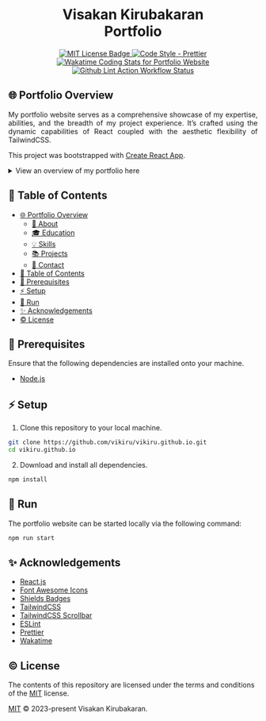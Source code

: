 <h1 align="center">Visakan Kirubakaran <br> Portfolio</h1>

<p align="center">
	<a href="https://github.com/vikiru/vikiru.github.io/blob/main/LICENSE">
		<img src="https://img.shields.io/badge/license-MIT-aqua" alt="MIT License Badge"/>
	</a>
	<a href="https://github.com/prettier/prettier">
		<img src="https://img.shields.io/badge/code_style-prettier-ff69b4.svg?style=flat-square" alt="Code Style - Prettier"/>
	</a>
	<a href="https://wakatime.com/@vikiru/projects/fqvyqubpbg">
		<img src="https://wakatime.com/badge/user/5e62f99d-3a1e-4fd2-8f37-77919d626a67/project/018bcb76-aa73-40c9-acb6-f83f325c3cd4.svg"
		alt="Wakatime Coding Stats for Portfolio Website"></img>
	</a>
	<br>
	<a href="https://github.com/vikiru/vikiru.github.io/actions/workflows/lint.yml">
	<img src="https://github.com/vikiru/vikiru.github.io/actions/workflows/lint.yml/badge.svg" alt="Github Lint Action Workflow Status"></img>
	</a>
</p>

## 🌐 Portfolio Overview

<p align="justify">My portfolio website serves as a comprehensive showcase of my expertise, abilities, and the breadth of my project experience. It’s crafted using the dynamic capabilities of React coupled with the aesthetic flexibility of TailwindCSS.</p>

This project was bootstrapped with [Create React App](https://github.com/facebook/create-react-app).

<details closed>

<summary>View an overview of my portfolio here</summary>

### 📄 About

**Name**: Visakan Kirubakaran

**Title**: Software Developer

### 🎓 Education

**Bachelor of Engineering - BEng., Software Engineering** - Carleton University (Sept 2018 - Apr 2023)

**IBM Full Stack Software Developer Certificate** - [Coursera](https://coursera.org/share/2c288e462af814df334a75f4e59cbfe6) (Oct 2023 - Nov 2023)

**IBM DevOps and Software Engineering Certificate** [Coursera](https://coursera.org/share/ff5dc718cd4f17208f60c5004f079928) (Nov 2023 - Dec 2023)

### 💡 Skills

**Languages**: Java, Python, HTML, CSS, JavaScript

**Runtime**: Node.js

**Frameworks**: Spring, JUnit5, Mocha, Chai, Django, Flask, React, TailwindCSS

**Libraries**: NumPy, SciPy, SimPy, Pandas, Chai

**Database**: MySQL, SQLite, MongoDB, Sequelize

**DevOps**: CircleCI, GitHub Actions, Snyk

**Tools**: Maven, npm, pip, git, GitHub, GitHub Desktop, Postman, ESLint, Prettier

**Editor/IDE**: VSCode, IntelliJ, Eclipse

**Hosting**: GitHub Pages, Heroku, Render

**OS**: Windows, Ubuntu

### 📚 Projects

|                   Project Name                    |                                Technologies Used                                 |                            Link                            |
| :-----------------------------------------------: | :------------------------------------------------------------------------------: | :--------------------------------------------------------: |
| Portfolio Website | `React`, `TailwindCSS` | [GitHub Repo](https://github.com/vikiru/vikiru.github.io) |
|         Urvo \| Multi-purpose Discord Bot         |                `Node.js`, `SQLite`, `Sequelize`, `Mocha`, `Chai`                 |       [GitHub Repo](https://github.com/vikiru/Urvo)        |
|         CodeSmell \| Static Analysis Tool         | `Java`,`Maven`, `JUnit`, `Python`, `JavaFX WebView`, `HTML`, `CSS`, `JavaScript` |     [GitHub Repo](https://github.com/vikiru/CodeSmell)     |
| discrete-sim \| Manufacturing Facility Simulation |                       `Python`, `NumPy`, `SciPy`, `SimPy`                        |   [GitHub Repo](https://github.com/vikiru/discrete-sim)    |
|   Mini-SurveyMonkey \| Spring Boot CRUD Web App   |       `Java`, `Maven`, `Spring Boot`, `Thymeleaf`, `JUnit`, `HTML`, `CSS`        | [GitHub Repo](https://github.com/vikiru/Mini-SurveyMonkey) |
|       Elevator Simulator \| Threads and UDP       |                             `Java`, `Maven`, `JUnit`                             |                         `private`                          |
|           digitalRisk \| MVC Swing Game           |                        `Java`, `Maven`, `JUnit`, `Swing`                         |    [GitHub Repo](https://github.com/flavji/digitalRisk)    |

### 📧 Contact

 <p align="left">
  <a href="https://www.linkedin.com/in/viskirubakaran/">
    <img src="https://img.shields.io/badge/LinkedIn-0077B5?style=for-the-badge&logo=linkedin&logoColor=white">
  </a>
  <a href="https://wakatime.com/@vikiru">
    <img src="https://img.shields.io/badge/GitHub-100000?style=for-the-badge&logo=github&logoColor=white">
  </a>
  <a href="https://linktr.ee/vikiru">
    <img src="https://img.shields.io/badge/linktree-39E09B?style=for-the-badge&logo=linktree&logoColor=white">
  </a>
</p>

</details>

## 📖 Table of Contents

- [🌐 Portfolio Overview](#-portfolio-overview)
	- [📄 About](#-about)
	- [🎓 Education](#-education)
	- [💡 Skills](#-skills)
	- [📚 Projects](#-projects)
	- [📧 Contact](#-contact)
- [📖 Table of Contents](#-table-of-contents)
- [📝 Prerequisites](#-prerequisites)
- [⚡ Setup](#-setup)
- [🚀 Run](#-run)
- [✨ Acknowledgements](#-acknowledgements)
- [©️ License](#️-license)

## 📝 Prerequisites

Ensure that the following dependencies are installed onto your machine.

- [Node.js](https://nodejs.org/en/download)


## ⚡ Setup

1. Clone this repository to your local machine.

```bash
git clone https://github.com/vikiru/vikiru.github.io.git
cd vikiru.github.io
```

2. Download and install all dependencies.

```bash
npm install
```

## 🚀 Run

The portfolio website can be started locally via the following command:

```bash
npm run start
```

## ✨ Acknowledgements

- [React.js](https://fontawesome.com)
- [Font Awesome Icons](https://fontawesome.com/)
- [Shields Badges](https://github.com/badges/shields)
- [TailwindCSS](https://tailwindcss.com/)
- [TailwindCSS Scrollbar](https://github.com/adoxography/tailwind-scrollbar)
- [ESLint](https://eslint.org/)
- [Prettier](https://prettier.io/)
- [Wakatime](https://wakatime.com/)

## ©️ License

The contents of this repository are licensed under the terms and conditions of the [MIT](https://choosealicense.com/licenses/mit/) license.

[MIT](LICENSE) &copy; 2023-present Visakan Kirubakaran.
